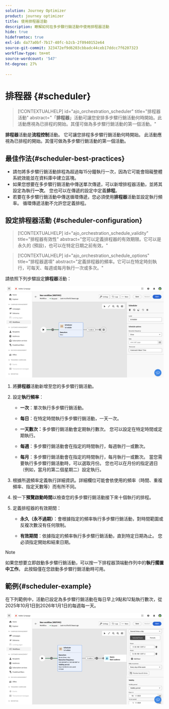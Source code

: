 ```yaml
---
solution: Journey Optimizer
product: journey optimizer
title: 使用排程器活動
description: 瞭解如何在多步驟行銷活動中使用排程器活動
hide: true
hidefromtoc: true
exl-id: da77a0bf-7b17-40fc-b2cb-2f0940152e64
source-git-commit: 323472ef9d6203cbbadc44ceb17ddcc7f6207323
workflow-type: tm+mt
source-wordcount: '547'
ht-degree: 27%

---
```


# 排程器 {#scheduler}


>[!CONTEXTUALHELP]
>id="ajo_orchestration_scheduler"
>title="排程器活動"
>abstract="「**排程器**」活動可讓您安排多步驟行銷活動何時開始。此活動應視為已排程的開始。其僅可做為多步驟行銷活動的第一個活動。"


**排程器**&#x200B;活動是&#x200B;**流程控制**&#x200B;活動。 它可讓您排程多步驟行銷活動何時開始。 此活動應視為已排程的開始。其僅可做為多步驟行銷活動的第一個活動。

## 最佳作法{#scheduler-best-practices}

* 請勿將多步驟行銷活動排程為超過每15分鐘執行一次，因為它可能會阻礙整體系統效能並在資料庫中建立區塊。
* 如果您想要在多步驟行銷活動中傳送單次傳遞，可以新增排程器活動，並將其設定為執行&#x200B;**一次**。 您也可以在傳遞的設定中定義&#x200B;**排程**。
* 若要在多步驟行銷活動中傳送循環傳遞，您必須使用&#x200B;**排程器**&#x200B;活動並設定執行頻率。 循環傳遞活動不允許您定義排程。

## 設定排程器活動 {#scheduler-configuration}

>[!CONTEXTUALHELP]
>id="ajo_orchestration_schedule_validity"
>title="排程器有效性"
>abstract="您可以定義排程器的有效期限。它可以是永久的 (預設)，也可以在特定日期之前有效。"


>[!CONTEXTUALHELP]
>id="ajo_orchestration_schedule_options"
>title="排程器選項"
>abstract="定義排程器的頻率。它可以在特定時刻執行，可每天、每週或每月執行一次或多次。"

請依照下列步驟設定&#x200B;**排程器**&#x200B;活動：

![](../assets/workflow-scheduler.png)

1. 將&#x200B;**排程器**&#x200B;活動新增至您的多步驟行銷活動。

1. 設定&#x200B;**執行頻率**：

   * **一次**：單次執行多步驟行銷活動。

   * **每日**：在特定時間執行多步驟行銷活動，一天一次。

   * **一天數次：**&#x200B;多步驟行銷活動會定期執行數次。 您可以設定在特定時間或定期執行。

   * **每週**：多步驟行銷活動會在指定的時間執行，每週執行一或數次。

   * **每月**：多步驟行銷活動會在指定的時間執行，每月執行一或數次。 當您需要執行多步驟行銷活動時，可以選取月份。 您也可以在月份的指定週日（例如，當月的第二個星期二）設定執行。

1. 根據所選頻率定義執行詳細資訊。詳細欄位可能會依使用的頻率（時間、重複頻率、指定天數等）而有所不同。

1. 按一下&#x200B;**預覽啟動時間**&#x200B;以檢查您的多步驟行銷活動接下來十個執行的排程。

1. 定義排程器的有效期間：

   * **永久（永不過期）**：會根據指定的頻率執行多步驟行銷活動，對時間範圍或反複次數沒有任何限制。

   * **有效期間**：依據指定的頻率執行多步驟行銷活動，直到特定日期為止。 您必須指定開始和結束日期。

>[!NOTE]
>
>如果您想要立即啟動多步驟行銷活動，可以按一下排程器頂端動作列中的&#x200B;**執行擱置中工作**。 此按鈕僅在您啟動多步驟行銷活動時可用。

## 範例{#scheduler-example}

在下列範例中，活動已設定為多步驟行銷活動在每日早上9點和12點執行數次，從2025年10月1日到2026年1月1日的每週每一天。

![](../assets/workflow-scheduler2.png)
